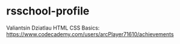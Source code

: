 # rsschool-profile
Valiantsin Dziatlau
HTML CSS Basics: https://www.codecademy.com/users/arcPlayer71610/achievements
